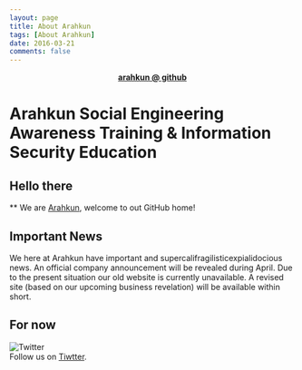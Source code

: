```yaml
---
layout: page
title: About Arahkun 
tags: [About Arahkun]
date: 2016-03-21
comments: false
---
```

    
<center><a href="https://arahkun.github.io/"><b>arahkun @ github</b></a></center>


# Arahkun Social Engineering Awareness Training & Information Security Education 
  
## Hello there
** We are [Arahkun](http://arahkun.com), welcome to out GitHub home!

## Important News
We here at Arahkun have important and supercalifragilisticexpialidocious news.
An official company announcement will be revealed during April.
Due to the present situation our old website is currently unavailable.
A revised site (based on our upcoming business revelation) will be available within short. 

## For now

![Twitter](http://www.freeiconspng.com/uploads/twitter-icon--pretty-social-media-iconset--custom-icon-design-29.png)    
Follow us on [Tiwtter](https://twitter.com/arahkun).

